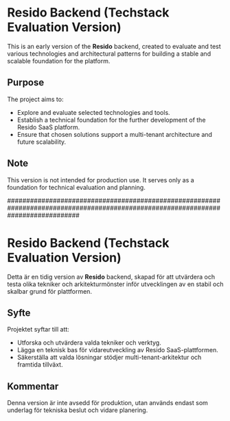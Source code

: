 # Resido Backend (Techstack Evaluation Version)

This is an early version of the **Resido** backend, created to evaluate and test various technologies and architectural patterns for building a stable and scalable foundation for the platform.

## Purpose

The project aims to:

- Explore and evaluate selected technologies and tools.
- Establish a technical foundation for the further development of the Resido SaaS platform.
- Ensure that chosen solutions support a multi-tenant architecture and future scalability.



## Note

This version is not intended for production use. It serves only as a foundation for technical evaluation and planning.



###################################################################################################################################



# Resido Backend (Techstack Evaluation Version)

Detta är en tidig version av **Resido** backend, skapad för att utvärdera och testa olika tekniker och arkitekturmönster inför utvecklingen av en stabil och skalbar grund för plattformen.

## Syfte

Projektet syftar till att:

- Utforska och utvärdera valda tekniker och verktyg.
- Lägga en teknisk bas för vidareutveckling av Resido SaaS-plattformen.
- Säkerställa att valda lösningar stödjer multi-tenant-arkitektur och framtida tillväxt.



## Kommentar

Denna version är inte avsedd för produktion, utan används endast som underlag för tekniska beslut och vidare planering.
